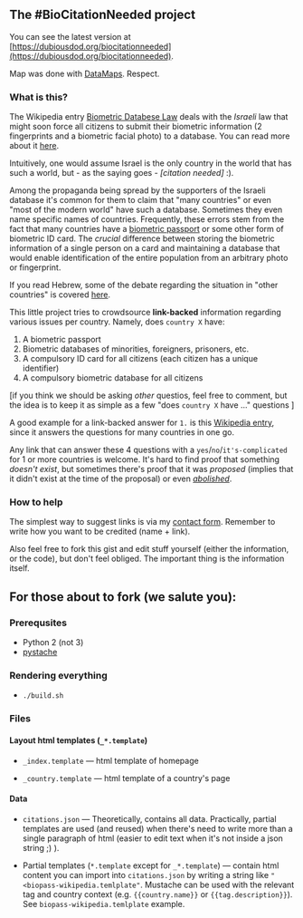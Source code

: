 ## The #BioCitationNeeded project

You can see the latest version at
[https://dubiousdod.org/biocitationneeded](https://dubiousdod.org/biocitationneeded).

Map was done with [DataMaps](http://datamaps.github.io/). Respect.

### What is this?

The Wikipedia entry [Biometric Databese Law](https://en.wikipedia.org/wiki/Biometric_Database_Law)
deals with the *Israeli* law that might soon force all citizens to submit their biometric information
(2 fingerprints and a biometric facial photo) to a database. You can read more about it
[here](http://english.no2bio.org).

Intuitively, one would assume Israel is the only country in the world that has such a world,
but - as the saying goes - *[citation needed]* :).

Among the propaganda being spread by the supporters of the Israeli database it's common for
them to claim that "many countries" or even "most of the modern world" have such a database.
Sometimes they even name specific names of countries. Frequently, these errors stem from
the fact that many countries have a
[biometric passport](https://en.wikipedia.org/wiki/Biometric_passport#Countries_using_biometric_passports)
or some other form of biometric ID card. The *crucial* difference between storing the biometric information
of a single person on a card and maintaining a database that would enable identification of the entire
population from an arbitrary photo or fingerprint.

If you read Hebrew, some of the debate regarding the situation in "other countries"
is covered [here](http://m.no2bio.org/post-other-countries.html).

This little project tries to crowdsource
**link-backed** information regarding various issues per country. Namely, does `country X` have:

1. A biometric passport
2. Biometric databases of minorities, foreigners, prisoners, etc.
3. A compulsory ID card for all citizens (each citizen has a unique identifier)
4. A compulsory biometric database for all citizens

[if you think we should be asking *other* questios, feel free to comment,
but the idea is to keep it as simple as a few "does `country X` have ..." questions ]

A good example for a link-backed answer for `1.` is this
[Wikipedia entry](https://en.wikipedia.org/wiki/Biometric_passport#Countries_using_biometric_passports),
since it answers the questions for many countries in one go.

Any link that can answer these 4 questions with a `yes`/`no`/`it's-complicated` for 1 or
more countries is welcome. It's hard to find proof that something *doesn't exist*, but sometimes there's
proof that it was *proposed* (implies that it didn't exist at the time of the proposal) or even [*abolished*](https://archive.today/56VM0).

### How to help

The simplest way to suggest links is via my [contact form](https://swatwt.com/whatmail).
Remember to write how you want to be credited (name + link).

Also feel free to fork this gist and edit stuff yourself (either the information, or the code),
but don't feel obliged. The important thing is the information itself.

## For those about to fork (we salute you):

### Prerequsites

* Python 2 (not 3)
* [pystache](https://pypi.python.org/pypi/pystache/)

### Rendering everything

* `./build.sh`

### Files


#### Layout html templates (`_*.template`)
* `_index.template` &mdash; html template of homepage

* `_country.template` &mdash; html template of a country's page

#### Data
* `citations.json` &mdash; Theoretically, contains all data. Practically,
  partial templates are used (and reused) when there's need to write more than a single paragraph
  of html (easier to edit text when it's not inside a json string ;) ).

* Partial templates (`*.template` except for `_*.template`) &mdash; contain html content
  you can import into `citations.json` by writing a string like `"<biopass-wikipedia.temlplate"`.
  Mustache can be used with the relevant tag and country
  context (e.g. `{{country.name}}` or `{{tag.description}}`). See `biopass-wikipedia.temlplate` example.
